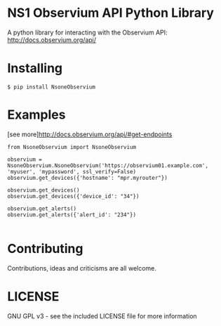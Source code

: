 # NS1 Observium API Python Library

A python library for interacting with the Observium API: http://docs.observium.org/api/

# Installing

```
$ pip install NsoneObservium
```

Examples
========
[see more]http://docs.observium.org/api/#get-endpoints
```
from NsoneObservium import NsoneObservium

observium = NsoneObservium.NsoneObservium('https://observium01.example.com', 'myuser', 'mypassword', ssl_verify=False)
observium.get_devices({'hostname': "mpr.myrouter"})

observium.get_devices()
observium.get_devices({'device_id': "34"})

observium.get_alerts()
observium.get_alerts({'alert_id': "234"})


```

Contributing
============

Contributions, ideas and criticisms are all welcome.

# LICENSE

GNU GPL v3 - see the included LICENSE file for more information



